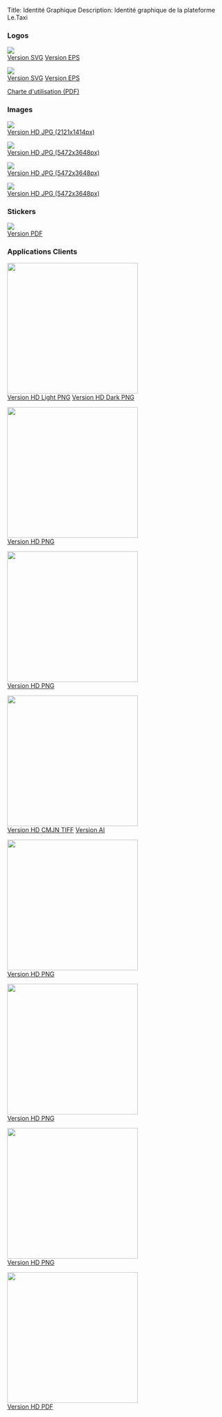 Title: Identité Graphique
Description: Identité graphique de la plateforme Le.Taxi

### Logos

<img src="/images/about/le.taxi.vert.png"><br>
<i class="fa fa-download" aria-hidden="true"></i> <a href="/images/about/le.taxi.vert.svg">Version SVG</a>
<i class="fa fa-download" aria-hidden="true"></i> <a href="/images/about/le.taxi.vert.eps">Version EPS</a>

<img src="/images/about/le.taxi.horiz.png"><br>
<i class="fa fa-download" aria-hidden="true"></i> <a href="/images/about/le.taxi.horiz.svg">Version SVG</a>
<i class="fa fa-download" aria-hidden="true"></i> <a href="/images/about/le.taxi.horiz.eps">Version EPS</a>

<i class="fa fa-download" aria-hidden="true"></i> <a href="/images/about/charte-graphique-le.taxi.pdf">Charte d'utilisation (PDF)</a>

### Images

<img src="/images/about/home.le.taxi-preview.jpg"><br>
<i class="fa fa-download" aria-hidden="true"></i> <a href="/images/about/home.le.taxi.jpg">Version HD JPG (2121x1414px)</a>


<img src="/theme/images/howto/1.jpg"><br>
<i class="fa fa-download" aria-hidden="true"></i> <a href="/images/about/comment_ca_marche_1.jpg">Version HD JPG (5472x3648px)</a>

<img src="/theme/images/howto/2.jpg"><br>
<i class="fa fa-download" aria-hidden="true"></i> <a href="/images/about/comment_ca_marche_2.jpg">Version HD JPG (5472x3648px)</a>

<img src="/theme/images/howto/3.jpg"><br>
<i class="fa fa-download" aria-hidden="true"></i> <a href="/images/about/comment_ca_marche_3.jpg">Version HD JPG (5472x3648px)</a>

### Stickers

<img src="/images/about/le.taxi.sticker-preview.png"><br>
<i class="fa fa-download" aria-hidden="true"></i> <a href="/images/about/le.taxi.sticker.pdf">Version PDF</a>

### Applications Clients

<img src="/images/team/montaxi.png" class="img-responsive img-circle" width="300" height="300"><br>
<i class="fa fa-download" aria-hidden="true"></i> <a href="/images/about/team/montaxi-light.png">Version HD Light PNG</a>
<i class="fa fa-download" aria-hidden="true"></i> <a href="/images/about/team/montaxi-dark.png">Version HD Dark PNG</a>

<img src="/images/team/paristaxis.png" class="img-responsive img-circle" width="300" height="300"><br>
<i class="fa fa-download" aria-hidden="true"></i> <a href="/images/about/team/paristaxis.png">Version HD PNG</a>

<img src="/images/team/taxiloc.png" class="img-responsive img-circle" width="300" height="300"><br>
<i class="fa fa-download" aria-hidden="true"></i> <a href="/images/about/team/taxiloc.png">Version HD PNG</a>

<img src="/images/team/taxilocconcierge.png" class="img-responsive img-circle" width="300" height="300"><br>
<i class="fa fa-download" aria-hidden="true"></i> <a href="/images/about/team/taxilocconcierge-CMJN.tiff">Version HD CMJN TIFF</a>
<i class="fa fa-download" aria-hidden="true"></i> <a href="/images/about/team/taxilocconcierge.ai">Version AI</a>

<img src="/images/team/tedycab.png" class="img-responsive img-circle" width="300" height="300"><br>
<i class="fa fa-download" aria-hidden="true"></i> <a href="/images/about/team/tedycab.png">Version HD PNG</a>

<img src="/images/team/tako.png" class="img-responsive img-circle" width="300" height="300"><br>
<i class="fa fa-download" aria-hidden="true"></i> <a href="/images/about/team/tako.png">Version HD PNG</a>
  
<img src="/images/team/zaleou.png" class="img-responsive img-circle" width="300" height="300"><br>
<i class="fa fa-download" aria-hidden="true"></i> <a href="/images/about/team/zaleou.png">Version HD PNG</a>

<img src="/images/team/zz3443-prix.png" class="img-responsive img-circle" width="300" height="300"><br>
<i class="fa fa-download" aria-hidden="true"></i> <a href="/images/about/team/3443.pdf">Version HD PDF</a>

